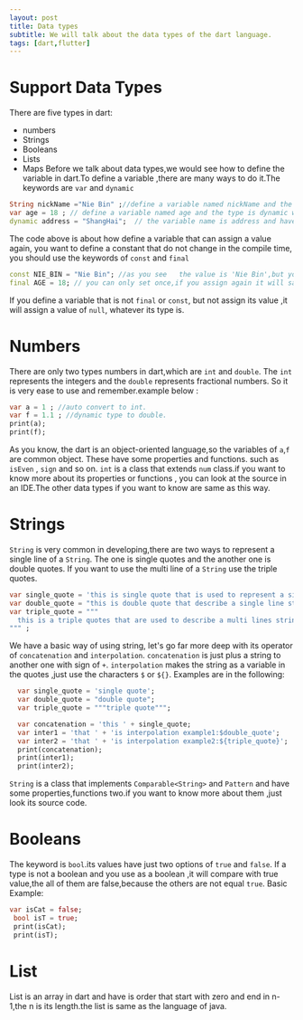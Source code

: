 ```yaml
---
layout: post
title: Data types
subtitle: We will talk about the data types of the dart language.
tags: [dart,flutter]
---
```

# Support Data Types
There are five types in dart:
- numbers
- Strings
- Booleans
- Lists
- Maps
Before we talk about data types,we would see how to define the variable in dart.To define a variable ,there are many ways to do it.The keywords are `var` and `dynamic`

```dart
String nickName ="Nie Bin" ;//define a variable named nickName and the type is String
var age = 18 ; // define a variable named age and the type is dynamic with int ,if you assign the age ="nie bin" ;,there will be an error.
dynamic address = "ShangHai";  // the variable name is address and have a dynamic type that you can assign any to it, if you assign address =1 ; there will not be an error.

```
The code above is about how define a variable that can assign a value again, you want to define a constant that do not change in the compile time, you should use the keywords of `const` and `final`

```dart
const NIE_BIN = "Nie Bin"; //as you see   the value is 'Nie Bin',but you can not assign again.
final AGE = 18; // you can only set once,if you assign again it will say error.
```
If you define a variable that is not `final` or `const`, but not assign its value ,it will assign a value of `null`, whatever its type is.   

# Numbers
There are only two types numbers in dart,which are `int` and `double`. The `int` represents the integers and the `double` represents fractional numbers. So it is very ease to use and remember.example below :

```dart
var a = 1 ; //auto convert to int.
var f = 1.1 ; //dynamic type to double.
print(a);
print(f);
```
As you know, the dart is an object-oriented language,so the variables of `a`,`f` are common object. These have some properties and  functions. such as `isEven` , `sign` and so on. `int` is a class that extends `num` class.if you want to know more about its properties or functions , you can look at the source in an IDE.The other data types if you want to know are same as this way.

# Strings
`String` is very common in developing,there are two ways to represent a single line of a `String`. The one is single quotes and the another one is double quotes. If you want to use the multi line of a `String` use the triple quotes.

```dart
var single_quote = 'this is single quote that is used to represent a single line string.' ;
var double_quote = "this is double quote that describe a single line string as well." ;
var triple_quote = """
  this is a triple quotes that are used to describe a multi lines strings. it is very similar to the python.
""" ;
```
We have a basic way of using string, let's go far more deep with its operator of `concatenation` and `interpolation`.
`concatenation` is just plus a string to another one with sign of `+`.
`interpolation` makes the string as a variable in the quotes ,just use the characters `$` or `${}`.
Examples are in the following:

```dart
  var single_quote = 'single quote';
  var double_quote = "double quote";
  var triple_quote = """triple quote""";

  var concatenation = 'this ' + single_quote;
  var inter1 = 'that ' + 'is interpolation example1:$double_quote';
  var inter2 = 'that ' + 'is interpolation example2:${triple_quote}';
  print(concatenation);
  print(inter1);
  print(inter2);

```
`String` is a class that  implements `Comparable<String>` and `Pattern` and have some properties,functions two.if you want to know more about them ,just look its source code.


# Booleans
The keyword is `bool`.its values have just two options of `true` and `false`. If a type is not a boolean and you use as a boolean ,it will compare with true value,the all of them are false,because the others are not equal `true`. Basic Example:

```dart
var isCat = false;
 bool isT = true;
 print(isCat);
 print(isT);
```
# List
List is an array in dart and have is order that start with zero and end in n-1,the n is its length.the list is same as the language of java.
